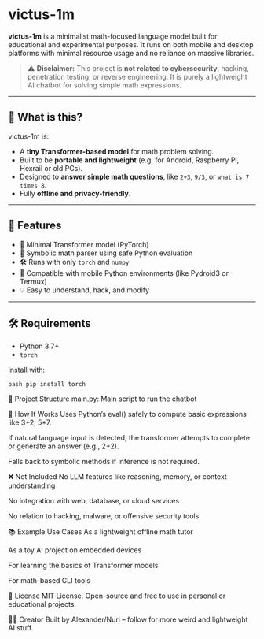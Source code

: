 # victus-1m

**victus-1m** is a minimalist math-focused language model built for educational and experimental purposes. It runs on both mobile and desktop platforms with minimal resource usage and no reliance on massive libraries.

> ⚠️ **Disclaimer:** This project is **not related to cybersecurity**, hacking, penetration testing, or reverse engineering. It is purely a lightweight AI chatbot for solving simple math expressions.

---

## 🎯 What is this?

victus-1m is:

- A **tiny Transformer-based model** for math problem solving.
- Built to be **portable and lightweight** (e.g. for Android, Raspberry Pi, Hexrail or old PCs).
- Designed to **answer simple math questions**, like `2+3`, `9/3`, or `what is 7 times 8`.
- Fully **offline and privacy-friendly**.

---

## 🔧 Features

- 🧠 Minimal Transformer model (PyTorch)
- 🧮 Symbolic math parser using safe Python evaluation
- 🛠️ Runs with only `torch` and `numpy`
- 📱 Compatible with mobile Python environments (like Pydroid3 or Termux)
- 💡 Easy to understand, hack, and modify

---

## 🛠 Requirements

- Python 3.7+
- `torch`

Install with:

```bash pip install torch```

📁 Project Structure
main.py: Main script to run the chatbot

🧠 How It Works
Uses Python’s eval() safely to compute basic expressions like 3+2, 5*7.

If natural language input is detected, the transformer attempts to complete or generate an answer (e.g., 2+2).

Falls back to symbolic methods if inference is not required.

❌ Not Included
No LLM features like reasoning, memory, or context understanding

No integration with web, database, or cloud services

No relation to hacking, malware, or offensive security tools

📚 Example Use Cases
As a lightweight offline math tutor

As a toy AI project on embedded devices

For learning the basics of Transformer models

For math-based CLI tools

📜 License
MIT License. Open-source and free to use in personal or educational projects.

🙋‍♂️ Creator
Built by Alexander/Nuri – follow for more weird and lightweight AI stuff.
